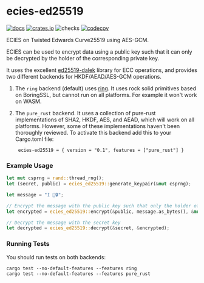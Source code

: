 # ecies-ed25519
[![docs](https://docs.rs/ecies-ed25519/badge.svg)](https://docs.rs/ecies-ed25519)
[![crates.io](https://meritbadge.herokuapp.com/ecies-ed25519)](https://crates.io/crates/ecies-ed25519)
![checks](https://github.com/phayes/ecies-ed25519/workflows/checks/badge.svg)
[![codecov](https://codecov.io/gh/phayes/ecies-ed25519/branch/master/graph/badge.svg)](https://codecov.io/gh/phayes/ecies-ed25519)


ECIES on Twisted Edwards Curve25519 using AES-GCM. 

ECIES can be used to encrypt data using a public key such that it can only be decrypted by the holder of the corresponding private key. 

It uses the excellent [ed25519-dalek](https://github.com/dalek-cryptography/ed25519-dalek) library for ECC operations, 
and provides two different backends for HKDF/AEAD/AES-GCM operations. 

1. The `ring` backend (default) uses [ring](https://github.com/briansmith/ring).  It uses rock solid primitives based on 
       BoringSSL, but cannot run on all platforms. For example it won't work on WASM.
    
2. The `pure_rust` backend. It uses a collection of  pure-rust implementations of SHA2, HKDF, AES, and AEAD, which will work
   on all platforms. However, some of these implementations haven't been thoroughly reviewed. To activate this backend add this to your Cargo.toml file: 

    ` ecies-ed25519 = { version = "0.1", features = ["pure_rust"] }`


### Example Usage
```rust
let mut csprng = rand::thread_rng();
let (secret, public) = ecies_ed25519::generate_keypair(&mut csprng);

let message = "I 💖🔒";

// Encrypt the message with the public key such that only the holder of the secret key can decrypt.
let encrypted = ecies_ed25519::encrypt(&public, message.as_bytes(), &mut csprng).unwrap();

// Decrypt the message with the secret key
let decrypted = ecies_ed25519::decrypt(&secret, &encrypted);
```

### Running Tests

You should run tests on both backends:
```
cargo test --no-default-features --features ring
cargo test --no-default-features --features pure_rust
```
